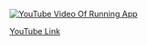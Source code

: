 

[![YouTube Video Of Running App](https://user-images.githubusercontent.com/44208845/206796727-a080dc2b-739c-4fd9-8669-a233f7fcbbb7.png)](https://youtu.be/xU-_KkfTXp0)

​[YouTube Link](https://youtu.be/xU-_KkfTXp0)
